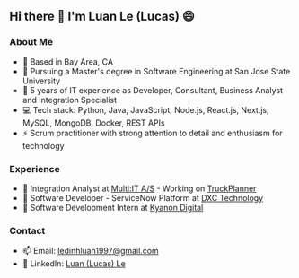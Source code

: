 ## Hi there 👋 I'm Luan Le (Lucas) 😄

### About Me
- 📍   Based in Bay Area, CA 
- 🌱 Pursuing a Master's degree in Software Engineering at San Jose State University
- 💼 5 years of IT experience as Developer, Consultant, Business Analyst and Integration Specialist
- 💻 Tech stack: Python, Java, JavaScript, Node.js, React.js, Next.js, MySQL, MongoDB, Docker, REST APIs
- ⚡ Scrum practitioner with strong attention to detail and enthusiasm for technology

### Experience
- 🔹 Integration Analyst at [Multi:IT A/S](https://multi-it.dk/cms/) - Working on [TruckPlanner](https://truckplanner.com/en/truck-fleet-management/)
- 🔹 Software Developer - ServiceNow Platform at [DXC Technology](https://dxc.com/us/en)  
- 🔹 Software Development Intern at [Kyanon Digital](https://kyanon.digital/)

### Contact
- 📫 Email: ledinhluan1997@gmail.com
- 🔗 LinkedIn: [Luan (Lucas) Le](https://www.linkedin.com/in/luan-d-le)
